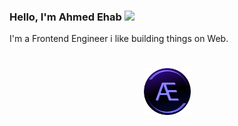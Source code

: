 ### Hello, I'm Ahmed Ehab <img src="https://media.giphy.com/media/hvRJCLFzcasrR4ia7z/giphy.gif" width="3%">

I'm a Frontend Engineer i like building things on Web.

<h1 align="center"><a href="https://goblo7.github.io/aes-portfolio/"><img src="https://raw.githubusercontent.com/Goblo7/aes-portfolio/master/public/imgs/icon512.png" margin-top="5rem" width="75px" alt="AE-logo"></a></h1>
